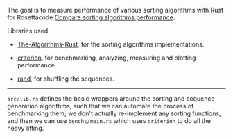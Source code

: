 The goal is to measure performance of various sorting algorithms
with Rust for Rosettacode [Compare sorting algorithms
performance](https://rosettacode.org/wiki/Compare_sorting_algorithms%27_performance).

Libraries used: 

- [The-Algorithms-Rust](https://github.com/TheAlgorithms/Rust), for
  the sorting algorithms implementations.

- [criterion](https://github.com/bheisler/criterion.rs), for
  benchmarking, analyzing, measuring and plotting performance.

- [rand](https://github.com/rust-random/rand), for shuffling the
  sequences.

-----------------------------------------------------------------

`src/lib.rs` defines the basic wrappers around the sorting and
sequence generation algorithms, such that we can automate the process
of benchmarking them; we don't actually re-implement any sorting
functions, and then we can use `benchs/main.rs` which uses `criterion`
to do all the heavy lifting.
